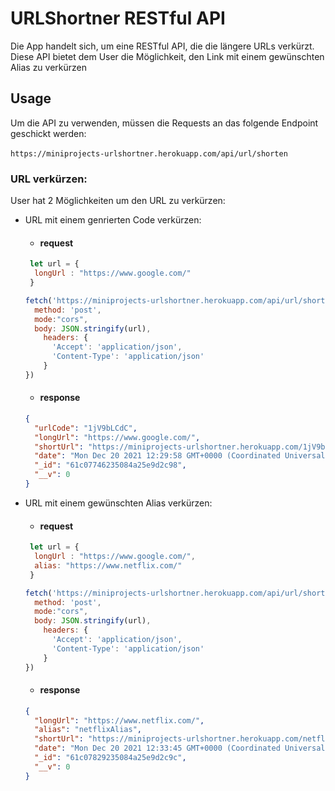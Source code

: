 # URLShortner RESTful API
Die App handelt sich, um eine RESTful API, die die längere URLs verkürzt. Diese API bietet dem User die Möglichkeit, den Link mit einem gewünschten Alias zu verkürzen

## Usage
Um die API zu verwenden, müssen die Requests an das folgende Endpoint geschickt werden: <br><br>
`https://miniprojects-urlshortner.herokuapp.com/api/url/shorten`

### URL verkürzen:
User hat 2 Möglichkeiten um den URL zu verkürzen:
  - URL mit einem genrierten Code verkürzen:
    * #### request
    ```javascript
     let url = {
      longUrl : "https://www.google.com/"
     }

    fetch('https://miniprojects-urlshortner.herokuapp.com/api/url/shorten', {
      method: 'post',
      mode:"cors",
      body: JSON.stringify(url),
        headers: {
          'Accept': 'application/json',
          'Content-Type': 'application/json'
        }
    })
    ```
    * #### response
    ```json
    {
      "urlCode": "1jV9bLCdC",
      "longUrl": "https://www.google.com/",
      "shortUrl": "https://miniprojects-urlshortner.herokuapp.com/1jV9bLCdC",
      "date": "Mon Dec 20 2021 12:29:58 GMT+0000 (Coordinated Universal Time)",
      "_id": "61c07746235084a25e9d2c98",
      "__v": 0
    }
    ```
  - URL mit einem gewünschten Alias verkürzen:
    * #### request
    ```javascript
     let url = {
      longUrl : "https://www.google.com/",
      alias: "https://www.netflix.com/"
     }

    fetch('https://miniprojects-urlshortner.herokuapp.com/api/url/shorten', {
      method: 'post',
      mode:"cors",
      body: JSON.stringify(url),
        headers: {
          'Accept': 'application/json',
          'Content-Type': 'application/json'
        }
    })
    ```
    * #### response
    ```json
    {
      "longUrl": "https://www.netflix.com/",
      "alias": "netflixAlias",
      "shortUrl": "https://miniprojects-urlshortner.herokuapp.com/netflixAlias",
      "date": "Mon Dec 20 2021 12:33:45 GMT+0000 (Coordinated Universal Time)",
      "_id": "61c07829235084a25e9d2c9c",
      "__v": 0
    }
    ```
